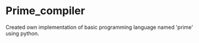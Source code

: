 # Prime_compiler
 Created own implementation of basic programming language named 'prime' using python.

